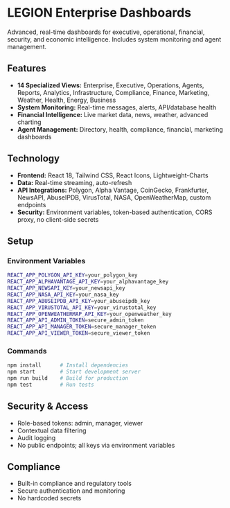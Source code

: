 # LEGION Enterprise Dashboards

Advanced, real-time dashboards for executive, operational, financial, security, and economic intelligence. Includes system monitoring and agent management.

## Features

- **14 Specialized Views:** Enterprise, Executive, Operations, Agents, Reports, Analytics, Infrastructure, Compliance, Finance, Marketing, Weather, Health, Energy, Business
- **System Monitoring:** Real-time messages, alerts, API/database health
- **Financial Intelligence:** Live market data, news, weather, advanced charting
- **Agent Management:** Directory, health, compliance, financial, marketing dashboards

## Technology

- **Frontend:** React 18, Tailwind CSS, React Icons, Lightweight-Charts
- **Data:** Real-time streaming, auto-refresh
- **API Integrations:** Polygon, Alpha Vantage, CoinGecko, Frankfurter, NewsAPI, AbuseIPDB, VirusTotal, NASA, OpenWeatherMap, custom endpoints
- **Security:** Environment variables, token-based authentication, CORS proxy, no client-side secrets

## Setup

### Environment Variables

```bash
REACT_APP_POLYGON_API_KEY=your_polygon_key
REACT_APP_ALPHAVANTAGE_API_KEY=your_alphavantage_key
REACT_APP_NEWSAPI_KEY=your_newsapi_key
REACT_APP_NASA_API_KEY=your_nasa_key
REACT_APP_ABUSEIPDB_API_KEY=your_abuseipdb_key
REACT_APP_VIRUSTOTAL_API_KEY=your_virustotal_key
REACT_APP_OPENWEATHERMAP_API_KEY=your_openweather_key
REACT_APP_API_ADMIN_TOKEN=secure_admin_token
REACT_APP_API_MANAGER_TOKEN=secure_manager_token
REACT_APP_API_VIEWER_TOKEN=secure_viewer_token
```

### Commands

```bash
npm install      # Install dependencies
npm start        # Start development server
npm run build    # Build for production
npm test         # Run tests
```

## Security & Access

- Role-based tokens: admin, manager, viewer
- Contextual data filtering
- Audit logging
- No public endpoints; all keys via environment variables

## Compliance

- Built-in compliance and regulatory tools
- Secure authentication and monitoring
- No hardcoded secrets

